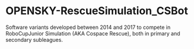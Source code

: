 # OPENSKY-RescueSimulation_CSBot
Software variants developed between 2014 and 2017 to compete in RoboCupJunior Simulation (AKA Cospace Rescue), both in primary and secondary subleagues.
